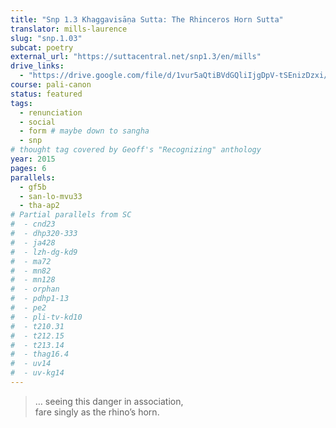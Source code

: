 ```yaml
---
title: "Snp 1.3 Khaggavisāṇa Sutta: The Rhinceros Horn Sutta"
translator: mills-laurence
slug: "snp.1.03"
subcat: poetry
external_url: "https://suttacentral.net/snp1.3/en/mills"
drive_links:
  - "https://drive.google.com/file/d/1vur5aQtiBVdGQliIjgDpV-tSEnizDzxi/view?usp=drivesdk"
course: pali-canon
status: featured
tags:
  - renunciation
  - social
  - form # maybe down to sangha
  - snp
# thought tag covered by Geoff's "Recognizing" anthology
year: 2015
pages: 6
parallels:
  - gf5b
  - san-lo-mvu33
  - tha-ap2
# Partial parallels from SC
#  - cnd23
#  - dhp320-333
#  - ja428
#  - lzh-dg-kd9
#  - ma72
#  - mn82
#  - mn128
#  - orphan
#  - pdhp1-13
#  - pe2
#  - pli-tv-kd10
#  - t210.31
#  - t212.15
#  - t213.14
#  - thag16.4
#  - uv14
#  - uv-kg14
---
```


> … seeing this danger in association,  
fare singly as the rhino’s horn.
